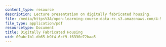 ```yaml
---
content_type: resource
description: Lecture presentation on digitally fabricated housing.
file: /media/https%3A/open-learning-course-data-rc.s3.amazonaws.com/4-510-digital-design-fabrication-fall-2008/00abc1b1db65b9f46cf9f6330e72baa5_lec8.pdf
file_type: application/pdf
resourcetype: Document
title: Digitally Fabricated Housing
uid: 00abc1b1-db65-b9f4-6cf9-f6330e72baa5
---
```

